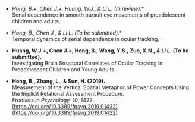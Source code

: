 - **Hong, B.+, Chen J.+, Huang, W.J., & Li L.* (In review).**  
  Serial dependence in smooth pursuit eye movements of preadolescent children and adults.

- **Hong, B., Chen J., & Li L.* (To be submitted).**  
  Temporal dynamics of serial dependence in ocular tracking.

- **Huang, W.J.+, Chen J.+, Hong, B., Wang, Y.S., Zuo, X.N.*, & Li L.* (To be submitted).**  
  Investigating Brain Structural Correlates of Ocular Tracking in Preadolescent Children and Young Adults.

- **Hong, B., Zhang, L., & Sun, H. (2019).**  
  Measurement of the Vertical Spatial Metaphor of Power Concepts Using the Implicit Relational Assessment Procedure.  
  *Frontiers in Psychology, 10*, 1422.  
  [https://doi.org/10.3389/fpsyg.2019.01422](https://doi.org/10.3389/fpsyg.2019.01422)

